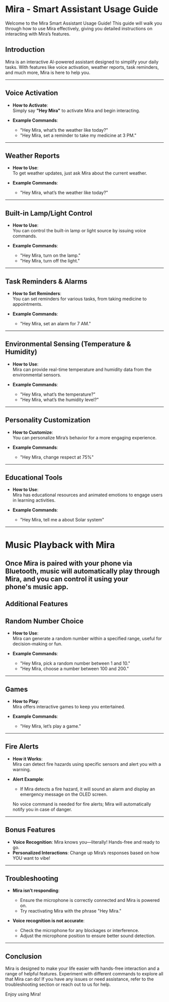 # Mira - Smart Assistant Usage Guide

Welcome to the Mira Smart Assistant Usage Guide! This guide will walk you through how to use Mira effectively, giving you detailed instructions on interacting with Mira’s features.

## Introduction

Mira is an interactive AI-powered assistant designed to simplify your daily tasks. With features like voice activation, weather reports, task reminders, and much more, Mira is here to help you.

---

## Voice Activation

- **How to Activate**:  
  Simply say **"Hey Mira"** to activate Mira and begin interacting.
  
- **Example Commands**:
  - "Hey Mira, what’s the weather like today?"
  - "Hey Mira, set a reminder to take my medicine at 3 PM."
  
---

## Weather Reports

- **How to Use**:  
  To get weather updates, just ask Mira about the current weather.

- **Example Commands**:
  - "Hey Mira, what’s the weather like today?"
  
---

## Built-in Lamp/Light Control

- **How to Use**:  
  You can control the built-in lamp or light source by issuing voice commands.

- **Example Commands**:
  - "Hey Mira, turn on the lamp."
  - "Hey Mira, turn off the light."

---

## Task Reminders & Alarms

- **How to Set Reminders**:  
  You can set reminders for various tasks, from taking medicine to appointments.

- **Example Commands**:
 
  - "Hey Mira, set an alarm for 7 AM."

---

## Environmental Sensing (Temperature & Humidity)

- **How to Use**:  
  Mira can provide real-time temperature and humidity data from the environmental sensors.

- **Example Commands**:
  - "Hey Mira, what’s the temperature?"
  - "Hey Mira, what’s the humidity level?"

---

## Personality Customization

- **How to Customize**:  
  You can personalize Mira’s behavior for a more engaging experience.

- **Example Commands**:
  - "Hey Mira, change respect at 75%"

---

## Educational Tools

- **How to Use**:  
  Mira has educational resources and animated emotions to engage users in learning activities.

- **Example Commands**:
  - "Hey Mira, tell me a about Solar system"

---
# Music Playback with Mira

Once Mira is paired with your phone via Bluetooth, music will automatically play through Mira, and you can control it using your phone's music app.
---


## Additional Features


## Random Number Choice

- **How to Use**:  
  Mira can generate a random number within a specified range, useful for decision-making or fun.

- **Example Commands**:
  - "Hey Mira, pick a random number between 1 and 10."
  - "Hey Mira, choose a number between 100 and 200."

---

## Games

- **How to Play**:  
  Mira offers interactive games to keep you entertained.

- **Example Commands**:
  - "Hey Mira, let’s play a game."

---

## Fire Alerts

- **How it Works**:  
  Mira can detect fire hazards using specific sensors and alert you with a warning.

- **Alert Example**:
  - If Mira detects a fire hazard, it will sound an alarm and display an emergency message on the OLED screen.
  
  No voice command is needed for fire alerts; Mira will automatically notify you in case of danger.

---

## Bonus Features
- **Voice Recognition**: Mira knows you—literally! Hands-free and ready to go.
- **Personalized Interactions**: Change up Mira’s responses based on how YOU want to vibe!

---

## Troubleshooting

- **Mira isn’t responding**:
  - Ensure the microphone is correctly connected and Mira is powered on.
  - Try reactivating Mira with the phrase "Hey Mira."

- **Voice recognition is not accurate**:
  - Check the microphone for any blockages or interference.
  - Adjust the microphone position to ensure better sound detection.

---

## Conclusion

Mira is designed to make your life easier with hands-free interaction and a range of helpful features. Experiment with different commands to explore all that Mira can do! If you have any issues or need assistance, refer to the troubleshooting section or reach out to us for help.

Enjoy using Mira!
